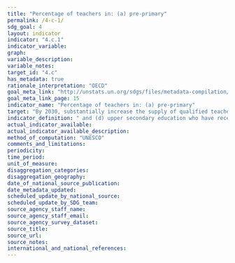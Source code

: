 ```yaml
---
title: "Percentage of teachers in: (a) pre-primary"
permalink: /4-c-1/
sdg_goal: 4
layout: indicator
indicator: "4.c.1"
indicator_variable: 
graph: 
variable_description: 
variable_notes: 
target_id: "4.c"
has_metadata: true
rationale_interpretation: "OECD"
goal_meta_link: "http://unstats.un.org/sdgs/files/metadata-compilation/Metadata-Goal-4.pdf"
goal_meta_link_page: 15
indicator_name: "Percentage of teachers in: (a) pre-primary"
target: "By 2030, substantially increase the supply of qualified teachers, including through international cooperation for teacher training in developing countries, especially least developed countries and small island developing States."
indicator_definition: " and (d) upper secondary education who have received at least the minimum organized teacher training (i.e. pedagogical training) pre-service or in-service required for teaching at the relevant level in a given country"
actual_indicator_available: 
actual_indicator_available_description: 
method_of_computation: "UNESCO"
comments_and_limitations: 
periodicity: 
time_period: 
unit_of_measure: 
disaggregation_categories: 
disaggregation_geography: 
date_of_national_source_publication: 
date_metadata_updated: 
scheduled_update_by_national_source: 
scheduled_update_by_SDG_team: 
source_agency_staff_name: 
source_agency_staff_email: 
source_agency_survey_dataset: 
source_title: 
source_url: 
source_notes: 
international_and_national_references: 
---
```


